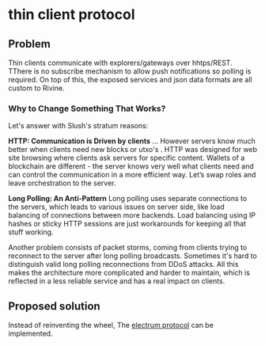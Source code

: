 # thin client protocol

## Problem
Thin clients communicate with  explorers/gateways over hhtps/REST.
TThere is no subscribe mechanism to allow push notifications so polling is required. 
On top of this, the exposed services and json data formats are all custom to Rivine.

### Why to Change Something That Works?
Let's answer with Slush's stratum reasons:

**HTTP: Communication is Driven by clients**
... However  servers know much better when clients need new blocks or utxo's . HTTP was designed for web site browsing where clients ask servers for specific content. Wallets  of a blockchain are  different - the server knows very well what clients need and can control the communication in a more efficient way. Let’s swap roles and leave orchestration to the server.

**Long Polling: An Anti-Pattern**
Long polling uses separate connections  to the  servers, which leads to various issues on server side, like load balancing of connections between more backends. Load balancing using IP hashes or sticky HTTP sessions are just  workarounds for keeping all that stuff working.

Another problem consists of packet storms, coming from clients trying to reconnect to the server after long polling broadcasts. Sometimes it's hard to distinguish valid long polling reconnections from DDoS attacks. All this makes the architecture more complicated and harder to maintain, which is reflected in a less reliable  service and has a real impact on clients.

## Proposed solution

 Instead of reinventing the wheel, The [electrum protocol](https://electrumx.readthedocs.io/en/latest/protocol.html) can be implemented.